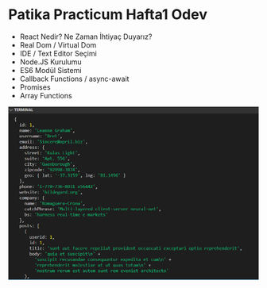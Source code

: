 # Patika Practicum Hafta1 Odev

* React Nedir? Ne Zaman İhtiyaç Duyarız?
* Real Dom / Virtual Dom
* IDE / Text Editor Seçimi
* Node.JS Kurulumu
* ES6 Modül Sistemi
* Callback Functions / async-await
* Promises
* Array Functions

![](./img/cıktı.png)